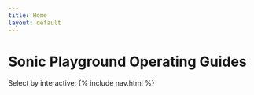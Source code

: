 ```yaml
---
title: Home
layout: default
---
```


# Sonic Playground Operating Guides

Select by interactive:
{% include nav.html %}
